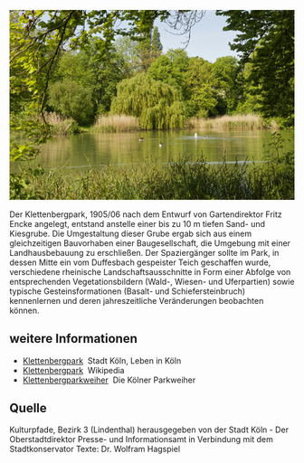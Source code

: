 ![Klettenbergpark](./images/05315000-b03-t02/p2.2.jpg)

Der Klettenbergpark, 1905/06 nach dem Entwurf von Gartendirektor Fritz Encke angelegt, entstand anstelle einer bis zu 10 m tiefen Sand- und Kiesgrube. Die Umgestaltung dieser Grube ergab sich aus einem gleichzeitigen Bauvorhaben einer Baugesellschaft, die Umgebung mit einer Landhausbebauung zu erschließen. Der Spaziergänger sollte im Park, in dessen Mitte ein vom Duffesbach gespeister Teich geschaffen wurde, verschiedene rheinische Landschaftsausschnitte in Form einer Abfolge von entsprechenden Vegetationsbildern (Wald-, Wiesen- und Uferpartien) sowie typische Gesteinsformationen (Basalt- und Schiefersteinbruch) kennenlernen und deren jahreszeitliche Veränderungen beobachten können.

## weitere Informationen

*   [Klettenbergpark](https://www.stadt-koeln.de/leben-in-koeln/freizeit-natur-sport/parks/65811/index.html)  Stadt Köln, Leben in Köln
*   [Klettenbergpark](https://de.wikipedia.org/wiki/Klettenbergpark)  Wikipedia
*   [Klettenbergparkweiher](https://www.parkweiher.koeln/klettenbergparkweiher/)  Die Kölner Parkweiher

## Quelle

Kulturpfade, Bezirk 3 (Lindenthal)
herausgegeben von der Stadt Köln - Der Oberstadtdirektor
Presse- und Informationsamt in Verbindung mit dem Stadtkonservator
Texte: Dr. Wolfram Hagspiel